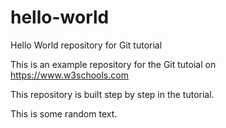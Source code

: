 # hello-world

Hello World repository for Git tutorial

This is an example repository for the Git tutoial on https://www.w3schools.com

This repository is built step by step in the tutorial.

This is some random text.
